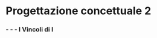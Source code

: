 # Progettazione concettuale 2

### - - - I Vincoli di I
<!--stackedit_data:
eyJoaXN0b3J5IjpbLTY1NDM3NzkzOF19
-->